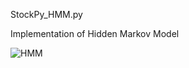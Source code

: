 StockPy_HMM.py

Implementation of Hidden Markov Model

![HMM](~/Documents/PyLearn/StockPy/Images/StockPy_HMM.png)